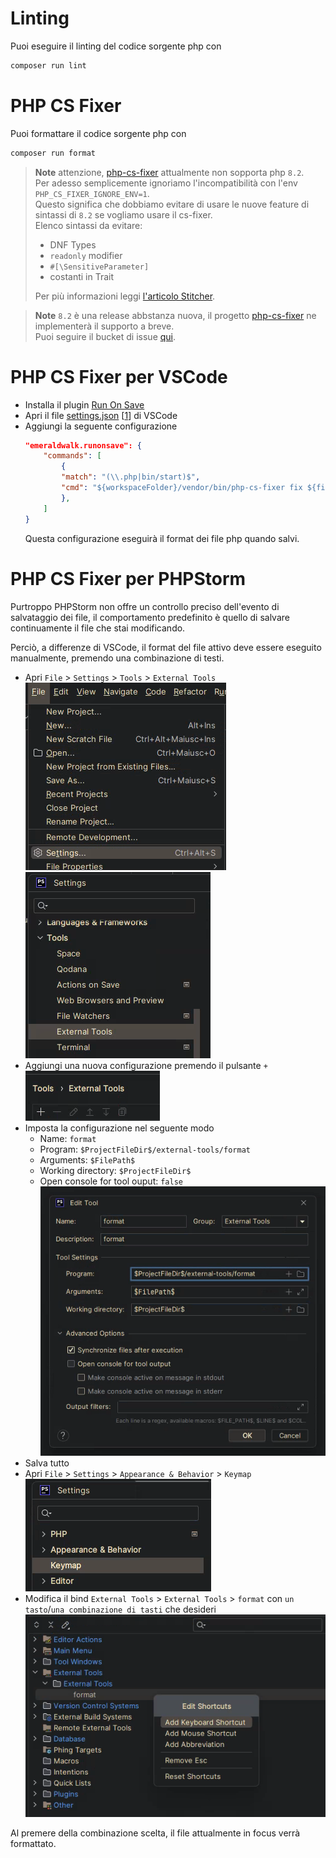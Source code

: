 # Linting

Puoi eseguire il linting del codice sorgente php con
```sh
composer run lint
```

# PHP CS Fixer

Puoi formattare il codice sorgente php con

```sh
composer run format
```

> **Note** attenzione, [php-cs-fixer](https://github.com/PHP-CS-Fixer/PHP-CS-Fixer) attualmente non sopporta php `8.2`.<br/>
> Per adesso semplicemente ignoriamo l'incompatibilità con l'env `PHP_CS_FIXER_IGNORE_ENV=1`.<br/>
> Questo significa che dobbiamo evitare di usare le nuove feature di sintassi di `8.2` se vogliamo usare il cs-fixer.<br/>
> Elenco sintassi da evitare:
> - DNF Types
> - `readonly` modifier
> - `#[\SensitiveParameter]`
> - costanti in Trait
> 
> Per più informazioni leggi [l'articolo Stitcher](https://stitcher.io/blog/new-in-php-82).

> **Note** `8.2` è una release abbstanza nuova, il progetto [php-cs-fixer](https://github.com/PHP-CS-Fixer/PHP-CS-Fixer) ne implementerà il supporto a breve.<br/>
> Puoi seguire il bucket di issue [qui](https://github.com/PHP-CS-Fixer/PHP-CS-Fixer/issues?q=is%3Aissue+is%3Aopen+8.2+label%3Atopic%2FPHP8.2).<br/>


# PHP CS Fixer per VSCode

- Installa il plugin [Run On Save](https://marketplace.visualstudio.com/items?itemName=emeraldwalk.RunOnSave)
- Apri il file [settings.json](https://code.visualstudio.com/docs/getstarted/settings) \[[1](https://stackoverflow.com/questions/65908987/how-can-i-open-visual-studio-codes-settings-json-file)\] di VSCode
- Aggiungi la seguente configurazione
    ```json
    "emeraldwalk.runonsave": {
        "commands": [
            {
            "match": "(\\.php|bin/start)$",
            "cmd": "${workspaceFolder}/vendor/bin/php-cs-fixer fix ${file}"
            },
        ]
    }
    ```
  Questa configurazione eseguirà il format dei file php quando salvi.

# PHP CS Fixer per PHPStorm

Purtroppo PHPStorm non offre un controllo preciso dell'evento di salvataggio dei file, il comportamento predefinito è quello di salvare continuamente il file che stai modificando.

Perciò, a differenze di VSCode, il format del file attivo deve essere eseguito manualmente, premendo una combinazione di testi.

- Apri `File` > `Settings` > `Tools` > `External Tools`<br/>
  ![image](./image.png)<br/>
  ![image](./image-1.png)
- Aggiungi una nuova configurazione premendo il pulsante `+`<br/>
  ![image](./image-2.png)
- Imposta la configurazione nel seguente modo
  - Name: `format`
  - Program: `$ProjectFileDir$/external-tools/format`
  - Arguments: `$FilePath$`
  - Working directory: `$ProjectFileDir$`
  - Open console for tool ouput: `false`<br/>
  ![image](./image-3.png)
- Salva tutto
- Apri `File` > `Settings` > `Appearance & Behavior` > `Keymap`<br/>
  ![image](./image-4.png)
- Modifica il bind `External Tools` > `External Tools` > `format` con `un tasto`/`una combinazione di tasti` che desideri<br/>
  ![image](./image-5.png)

Al premere della combinazione scelta, il file attualmente in focus verrà formattato.
  
